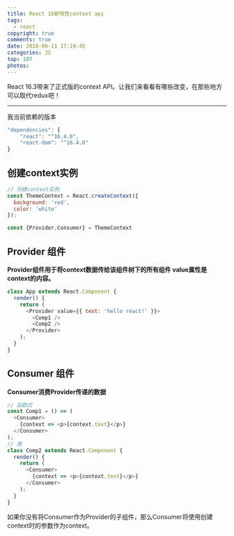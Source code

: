```yaml
---
title: React 16新特性context api
tags:
  - react
copyright: true
comments: true
date: 2018-06-11 17:19:45
categories: JS
top: 107
photos:
---
```


React 16.3带来了正式版的context API。让我们来看看有哪些改变，在那些地方可以取代redux吧！

--- 
<!-- more -->

我当前依赖的版本

```javascript
"dependencies": {
    "react": "^16.4.0",
    "react-dom": "^16.4.0"
}
```
## 创建context实例
```javascript
// 创建context实例
const ThemeContext = React.createContext({
  background: 'red',
  color: 'white'
});

const {Provider,Consumer} = ThemeContext
```

## Provider 组件 
**Provider组件用于将context数据传给该组件树下的所有组件 value属性是context的内容。**

```javascript
class App extends React.Component {
  render() {
    return (
      <Provider value={{ text: 'hello react!' }}>
        <Comp1 />
        <Comp2 />
      </Provider>
    );
  }
}
```
## Consumer 组件
**Consumer消费Provider传递的数据**

```javascript
// 函数式
const Comp1 = () => (
  <Consumer>
    {context => <p>{context.text}</p>}
  </Consumer>
);
// 类
class Comp2 extends React.Component {
  render() {
    return (
      <Consumer>
        {context => <p>{context.text}</p>}
      </Consumer>
    );
  }
}
```
如果你没有将Consumer作为Provider的子组件，那么Consumer将使用创建context时的参数作为context。